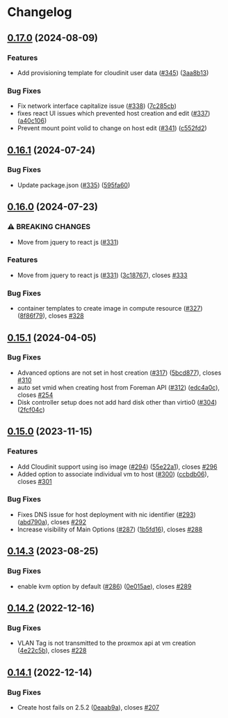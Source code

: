 # Changelog

## [0.17.0](https://github.com/theforeman/foreman_fog_proxmox/compare/v0.16.1...v0.17.0) (2024-08-09)


### Features

* Add provisioning template for cloudinit user data ([#345](https://github.com/theforeman/foreman_fog_proxmox/issues/345)) ([3aa8b13](https://github.com/theforeman/foreman_fog_proxmox/commit/3aa8b1368675bc75cb1fbf35ee6135f49e5a59a6))


### Bug Fixes

* Fix network interface capitalize issue ([#338](https://github.com/theforeman/foreman_fog_proxmox/issues/338)) ([7c285cb](https://github.com/theforeman/foreman_fog_proxmox/commit/7c285cb6e9293d0c484d1d79e181f56a30584588))
* fixes react UI issues which prevented host creation and edit ([#337](https://github.com/theforeman/foreman_fog_proxmox/issues/337)) ([a40c106](https://github.com/theforeman/foreman_fog_proxmox/commit/a40c1061f7a5a71dd8f13279ce3ed43fb97e0d72))
* Prevent mount point volid to change on host edit ([#341](https://github.com/theforeman/foreman_fog_proxmox/issues/341)) ([c552fd2](https://github.com/theforeman/foreman_fog_proxmox/commit/c552fd20b8be20b81a25b09e173ce9f91b3eec19))

## [0.16.1](https://github.com/theforeman/foreman_fog_proxmox/compare/v0.16.0...v0.16.1) (2024-07-24)


### Bug Fixes

* Update package.json ([#335](https://github.com/theforeman/foreman_fog_proxmox/issues/335)) ([595fa60](https://github.com/theforeman/foreman_fog_proxmox/commit/595fa60c04654571a2cacfb894440c63a61df45a))

## [0.16.0](https://github.com/theforeman/foreman_fog_proxmox/compare/v0.15.1...v0.16.0) (2024-07-23)


### ⚠ BREAKING CHANGES

* Move from jquery to react js ([#331](https://github.com/theforeman/foreman_fog_proxmox/issues/331))

### Features

* Move from jquery to react js ([#331](https://github.com/theforeman/foreman_fog_proxmox/issues/331)) ([3c18767](https://github.com/theforeman/foreman_fog_proxmox/commit/3c18767237c74bc61c71871506c698ab220b55a1)), closes [#333](https://github.com/theforeman/foreman_fog_proxmox/issues/333)


### Bug Fixes

* container templates to create image in compute resource ([#327](https://github.com/theforeman/foreman_fog_proxmox/issues/327)) ([8f86f79](https://github.com/theforeman/foreman_fog_proxmox/commit/8f86f79f74606be8b0ccfc6ec89f2f1b729f68f4)), closes [#328](https://github.com/theforeman/foreman_fog_proxmox/issues/328)

## [0.15.1](https://github.com/theforeman/foreman_fog_proxmox/compare/v0.15.0...v0.15.1) (2024-04-05)


### Bug Fixes

* Advanced options are not set in host creation ([#317](https://github.com/theforeman/foreman_fog_proxmox/issues/317)) ([5bcd877](https://github.com/theforeman/foreman_fog_proxmox/commit/5bcd87796a8f26725a79397904911252b5991f6f)), closes [#310](https://github.com/theforeman/foreman_fog_proxmox/issues/310)
* auto set vmid when creating host from Foreman API ([#312](https://github.com/theforeman/foreman_fog_proxmox/issues/312)) ([edc4a0c](https://github.com/theforeman/foreman_fog_proxmox/commit/edc4a0c93a5a1d5c0ed336174147a62cbc241e86)), closes [#254](https://github.com/theforeman/foreman_fog_proxmox/issues/254)
* Disk controller setup does not add hard disk other than virtio0 ([#304](https://github.com/theforeman/foreman_fog_proxmox/issues/304)) ([2fcf04c](https://github.com/theforeman/foreman_fog_proxmox/commit/2fcf04c84d2071c9ab3b15f1d4004da4e0567903))

## [0.15.0](https://github.com/theforeman/foreman_fog_proxmox/compare/v0.14.3...v0.15.0) (2023-11-15)


### Features

* Add Cloudinit support using iso image ([#294](https://github.com/theforeman/foreman_fog_proxmox/issues/294)) ([55e22a1](https://github.com/theforeman/foreman_fog_proxmox/commit/55e22a1f58c78371870a25aae9d14f62a096a42d)), closes [#296](https://github.com/theforeman/foreman_fog_proxmox/issues/296)
* Added option to associate individual vm to host ([#300](https://github.com/theforeman/foreman_fog_proxmox/issues/300)) ([ccbdb06](https://github.com/theforeman/foreman_fog_proxmox/commit/ccbdb0664d32e48aba47847a2a89bba7a2ba54f3)), closes [#301](https://github.com/theforeman/foreman_fog_proxmox/issues/301)


### Bug Fixes

* Fixes DNS issue for host deployment with nic identifier ([#293](https://github.com/theforeman/foreman_fog_proxmox/issues/293)) ([abd790a](https://github.com/theforeman/foreman_fog_proxmox/commit/abd790a7f286e4fffc4d80a4415af2a44c9baa0c)), closes [#292](https://github.com/theforeman/foreman_fog_proxmox/issues/292)
* Increase visibility of Main Options ([#287](https://github.com/theforeman/foreman_fog_proxmox/issues/287)) ([1b5fd16](https://github.com/theforeman/foreman_fog_proxmox/commit/1b5fd16f73a18adb521d661db555bcae5b20ff0c)), closes [#288](https://github.com/theforeman/foreman_fog_proxmox/issues/288)

## [0.14.3](https://github.com/theforeman/foreman_fog_proxmox/compare/v0.14.2...v0.14.3) (2023-08-25)


### Bug Fixes

* enable kvm option by default ([#286](https://github.com/theforeman/foreman_fog_proxmox/issues/286)) ([0e015ae](https://github.com/theforeman/foreman_fog_proxmox/commit/0e015ae2843d5e41a202d2bf200a6780eab5e5ad)), closes [#289](https://github.com/theforeman/foreman_fog_proxmox/issues/289)

## [0.14.2](https://github.com/theforeman/foreman_fog_proxmox/compare/v0.14.1...v0.14.2) (2022-12-16)


### Bug Fixes

* VLAN Tag is not transmitted to the proxmox api at vm creation ([4e22c5b](https://github.com/theforeman/foreman_fog_proxmox/commit/4e22c5b9e761aeb63707c184645b13fa0f7826c6)), closes [#228](https://github.com/theforeman/foreman_fog_proxmox/issues/228)

## [0.14.1](https://github.com/theforeman/foreman_fog_proxmox/compare/v0.14.0...v0.14.1) (2022-12-14)


### Bug Fixes

* Create host fails on 2.5.2 ([0eaab9a](https://github.com/theforeman/foreman_fog_proxmox/commit/0eaab9ae118e3ab7ee7b0b064c45cba1ab0438f7)), closes [#207](https://github.com/theforeman/foreman_fog_proxmox/issues/207)
